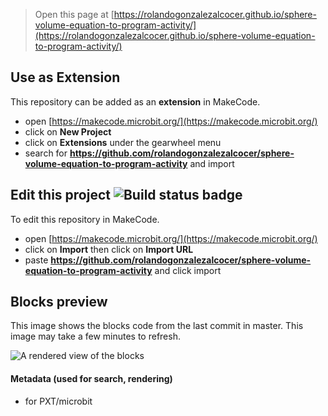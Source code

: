 
> Open this page at [https://rolandogonzalezalcocer.github.io/sphere-volume-equation-to-program-activity/](https://rolandogonzalezalcocer.github.io/sphere-volume-equation-to-program-activity/)

## Use as Extension

This repository can be added as an **extension** in MakeCode.

* open [https://makecode.microbit.org/](https://makecode.microbit.org/)
* click on **New Project**
* click on **Extensions** under the gearwheel menu
* search for **https://github.com/rolandogonzalezalcocer/sphere-volume-equation-to-program-activity** and import

## Edit this project ![Build status badge](https://github.com/rolandogonzalezalcocer/sphere-volume-equation-to-program-activity/workflows/MakeCode/badge.svg)

To edit this repository in MakeCode.

* open [https://makecode.microbit.org/](https://makecode.microbit.org/)
* click on **Import** then click on **Import URL**
* paste **https://github.com/rolandogonzalezalcocer/sphere-volume-equation-to-program-activity** and click import

## Blocks preview

This image shows the blocks code from the last commit in master.
This image may take a few minutes to refresh.

![A rendered view of the blocks](https://github.com/rolandogonzalezalcocer/sphere-volume-equation-to-program-activity/raw/master/.github/makecode/blocks.png)

#### Metadata (used for search, rendering)

* for PXT/microbit
<script src="https://makecode.com/gh-pages-embed.js"></script><script>makeCodeRender("{{ site.makecode.home_url }}", "{{ site.github.owner_name }}/{{ site.github.repository_name }}");</script>
